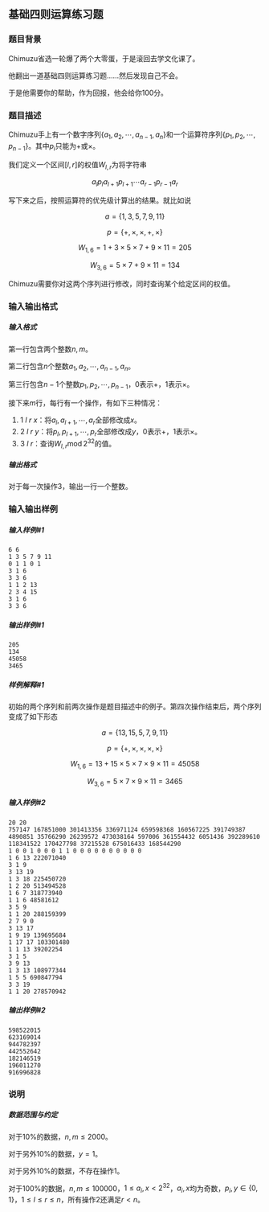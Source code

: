 ## 基础四则运算练习题

### 题目背景

Chimuzu省选一轮爆了两个大零蛋，于是滚回去学文化课了。

他翻出一道基础四则运算练习题……然后发现自己不会。

于是他需要你的帮助，作为回报，他会给你$100$分。

### 题目描述

Chimuzu手上有一个数字序列$\{a_{1},a_{2},\cdots,a_{n-1},a_{n}\}$和一个运算符序列$\{p_{1},p_{2},\cdots,p_{n-1}\}$。其中$p_{i}$只能为$+$或$\times$。

我们定义一个区间$[l,r]$的权值$W_{l,r}$为将字符串

$$a_{l} p_{l} a_{l+1} p_{l+1} \cdots a_{r-1} p_{r-1} a_{r}$$

写下来之后，按照运算符的优先级计算出的结果。就比如说

$$a=\{1,3,5,7,9,11\}$$

$$p=\{+,\times,\times,+,\times\}$$

$$W_{1,6}=1+3\times 5\times 7+9\times 11=205$$

$$W_{3,6}=5\times 7+9\times 11=134$$

Chimuzu需要你对这两个序列进行修改，同时查询某个给定区间的权值。

### 输入输出格式

##### 输入格式

第一行包含两个整数$n,m$。

第二行包含$n$个整数$a_{1},a_{2},\cdots,a_{n-1},a_{n}$。

第三行包含$n-1$个整数$p_{1},p_{2},\cdots,p_{n-1}$，$0$表示$+$，$1$表示$\times$。

接下来$m$行，每行有一个操作，有如下三种情况：

1. $1$ $l$ $r$ $x$：将$a_{l},a_{l+1},\cdots,a_{r}$全部修改成$x$。
2. $2$ $l$ $r$ $y$：将$p_{l},p_{l+1},\cdots,p_{r}$全部修改成$y$，$0$表示$+$，$1$表示$\times$。
3. $3$ $l$ $r$：查询$W_{l,r}\operatorname{mod}2^{32}$的值。

##### 输出格式

对于每一次操作$3$，输出一行一个整数。

### 输入输出样例

##### 输入样例#1

```
6 6
1 3 5 7 9 11
0 1 1 0 1
3 1 6
3 3 6
1 1 2 13
2 3 4 15
3 1 6
3 3 6
```

##### 输出样例#1

```
205
134
45058
3465
```

##### 样例解释#1

初始的两个序列和前两次操作是题目描述中的例子。第四次操作结束后，两个序列变成了如下形态

$$a=\{13,15,5,7,9,11\}$$

$$p=\{+,\times,\times,\times,\times\}$$

$$W_{1,6}=13+15\times 5\times 7\times 9\times 11=45058$$

$$W_{3,6}=5\times 7\times 9\times 11=3465$$

##### 输入样例#2

```
20 20
757147 167851000 301413356 336971124 659598368 160567225 391749387 4890851 35766290 26239572 473038164 597006 361554432 6051436 392289610 118341522 170427798 37215528 675016433 168544290
1 0 0 1 0 0 0 1 1 0 0 0 0 0 0 0 0 0 0
1 6 13 222071040
3 1 9
3 13 19
1 3 18 225450720
1 2 20 513494528
1 6 7 318773940
1 1 6 48581612
3 5 9
1 1 20 288159399
2 7 9 0
3 13 17
1 9 19 139695684
1 17 17 103301480
1 1 13 39202254
3 1 5
3 9 13
1 3 13 108977344
1 5 5 690847794
3 3 19
1 1 20 278570942
```

##### 输出样例#2

```
598522015
623169014
944782397
442552642
182146519
196011270
916996828
```

### 说明

##### 数据范围与约定

对于$10\%$的数据，$n,m\leqslant 2000$。

对于另外$10\%$的数据，$y=1$。

对于另外$10\%$的数据，不存在操作$1$。

对于$100\%$的数据，$n,m\leqslant 100000$，$1\leqslant a_{i},x\lt 2^{32}$，$a_{i},x$均为奇数，$p_{i},y\in\{0,1\}$，$1\leqslant l\leqslant r\leqslant n$，所有操作$2$还满足$r\lt n$。
